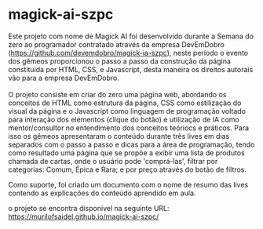 # magick-ai-szpc
Este projeto com nome de Magick AI foi desenvolvido durante a Semana do zero ao programador contratado através da empresa DevEmDobro (https://github.com/devemdobro/magick-ia-szpc),
neste período o evento dos gêmeos proporcionou o passo a passo da construção da página constituida por HTML, CSS, e Javascript, desta maneira os direitos autorais vão para a empresa DevEmDobro.
</br></br>O projeto consiste em criar do zero uma página web, abordando os conceitos de HTML como estrutura da página, CSS como estilização do visual da página e o Javascript como linguagem de programação voltado para interação dos elementos (clique do botão) e utilização de IA como mentor/consultor no entendimento dos conceitos teóriocs e práticos. 
Para isso os gêmeos apresentaram o conteúdo durante três lives em dias separados com o passo a passo e dicas para a área de programação, tendo como resultado uma página que se propõe a exibir uma lista de produtos chamada de cartas, onde o usuário pode 'comprá-las', filtrar por categorias: Comum, Épica e Rara; e por preço através do botão de filtros.

Como suporte, foi criado um documento com o nome de resumo das lives contendo as explicações do conteúdo aprendido em aula.

o projeto se encontra disponível na seguinte URL: https://murilofsaidel.github.io/magick-ai-szpc/

